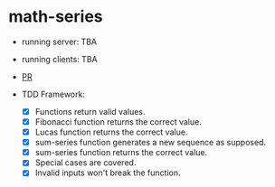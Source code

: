 # math-series

- running server: TBA

- running clients: TBA

- [PR](https://github.com/Moha-AlHanbali/math-series/pull/1)

- TDD Framework:
  - [x] Functions return valid values.
  - [x] Fibonacci function returns the correct value.
  - [x] Lucas function returns the correct value.
  - [x] sum-series function generates a new sequence as supposed.
  - [x] sum-series function returns the correct value.
  - [x] Special cases are covered.
  - [x] Invalid inputs won't break the function.
